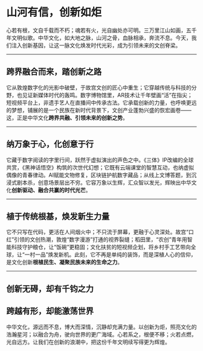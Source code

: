 # 山河有信，创新如炬

心若有根，文自千载而不朽；魂若有火，光自幽处亦可明。三万里江山如画，五千年文明似歌。中华文化，如大地之脉，山河之骨，血脉相承，奔流不息。今天，我们注入创新基因，让这一脉文化焕发时代光彩，成为引领未来的文创脊梁。

---

## 跨界融合而来，踏创新之路

它从敦煌数字化的光影中破壁，于故宫文创的匠心中重生；它穿越传统与科技的分野，也见证新媒体时代的轰鸣。数字博物馆里，AR技术让千年壁画“活”在指尖；短视频平台上，非遗手艺人在直播间中传承古法。它承载创新的力量，也呼唤更远的梦想，铺展的是一个民族在新时代背景下，文创产业蓬勃兴盛的恢宏画卷——这，正是中华文化**跨界共融、引领未来的创新之势**。

---

## 纳万象于心，化创意于行

它藏于数字阅读的字里行间，跃然于虚拟演出的声色之中。《三体》IP改编的全球共赏，《黑神话悟空》构筑的次世代幻想；它既有云端课堂的智慧互动，也纳虚拟偶像的青春律动。AI赋能文物修复，区块链护航数字藏品；从线上文博答题，到沉浸式剧本杀，创意场景层出不穷。它容万象以生辉，汇众智以发光，辉映出中华文化**创新驱动、融合共赢的时代光芒**。

---

## 植于传统根基，焕发新生力量

它不只写在代码，更活在人间烟火中；不只流于屏幕，更融于心灵深处。故宫“口红”引领的文创热潮，敦煌“数字漫游”打通的视界裂缝；稻田里，“农创”青年用智能科技守护粮仓，让“饭碗”更稳固；文化扶贫的短视频企划，将乡村手工艺带向全球，让“一村一品”焕发新机。此刻，它不再是单纯的装饰，而是深植人心的信仰，是文化创新**根植民生、凝聚民族未来的生命之力**。

---

## 创新无碍，却有千钧之力  
## 跨越有形，却能激荡世界

中华文化，源远而不息，博大而深情，沉静却充满力量。以创新为炬，照亮文化的浩瀚星河；以融合为舟，驶向世界的更广海域。心若系之，根便不移；火若点燃，光自远方。让我们在创新的浪潮中，把这份千年文明续写得更为辉煌。
